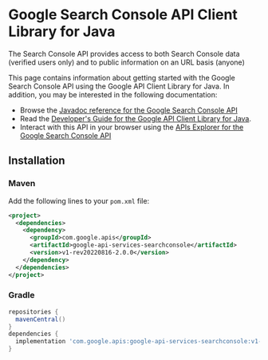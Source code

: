 # Google Search Console API Client Library for Java

The Search Console API provides access to both Search Console data (verified users only) and to public information on an URL basis (anyone)

This page contains information about getting started with the Google Search Console API
using the Google API Client Library for Java. In addition, you may be interested
in the following documentation:

* Browse the [Javadoc reference for the Google Search Console API][javadoc]
* Read the [Developer's Guide for the Google API Client Library for Java][google-api-client].
* Interact with this API in your browser using the [APIs Explorer for the Google Search Console API][api-explorer]

## Installation

### Maven

Add the following lines to your `pom.xml` file:

```xml
<project>
  <dependencies>
    <dependency>
      <groupId>com.google.apis</groupId>
      <artifactId>google-api-services-searchconsole</artifactId>
      <version>v1-rev20220816-2.0.0</version>
    </dependency>
  </dependencies>
</project>
```

### Gradle

```gradle
repositories {
  mavenCentral()
}
dependencies {
  implementation 'com.google.apis:google-api-services-searchconsole:v1-rev20220816-2.0.0'
}
```

[javadoc]: https://googleapis.dev/java/google-api-services-searchconsole/latest/index.html
[google-api-client]: https://github.com/googleapis/google-api-java-client/
[api-explorer]: https://developers.google.com/apis-explorer/#p/searchconsole/v1/
